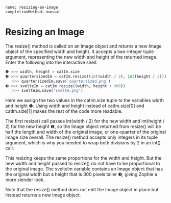 ```ngMeta
name: resizing-an-image
completionMethod: manual
```
# Resizing an Image
The resize() method is called on an Image object and returns a new Image object of the specified width and height. It accepts a two-integer tuple argument, representing the new width and height of the returned image. Enter the following into the interactive shell:

```python
❶ >>> width, height = catIm.size
❷ >>> quartersizedIm = catIm.resize((int(width / 2), int(height / 2)))
   >>> quartersizedIm.save('quartersized.png')
❸ >>> svelteIm = catIm.resize((width, height + 300))
   >>> svelteIm.save('svelte.png')
```
Here we assign the two values in the catIm.size tuple to the variables width and height ❶. Using width and height instead of catIm.size[0] and catIm.size[1] makes the rest of the code more readable.

The first resize() call passes int(width / 2) for the new width and int(height / 2) for the new height ❷, so the Image object returned from resize() will be half the length and width of the original image, or one-quarter of the original image size overall. The resize() method accepts only integers in its tuple argument, which is why you needed to wrap both divisions by 2 in an int() call.

This resizing keeps the same proportions for the width and height. But the new width and height passed to resize() do not have to be proportional to the original image. The svelteIm variable contains an Image object that has the original width but a height that is 300 pixels taller ❸, giving Zophie a more slender look.

Note that the resize() method does not edit the Image object in place but instead returns a new Image object.